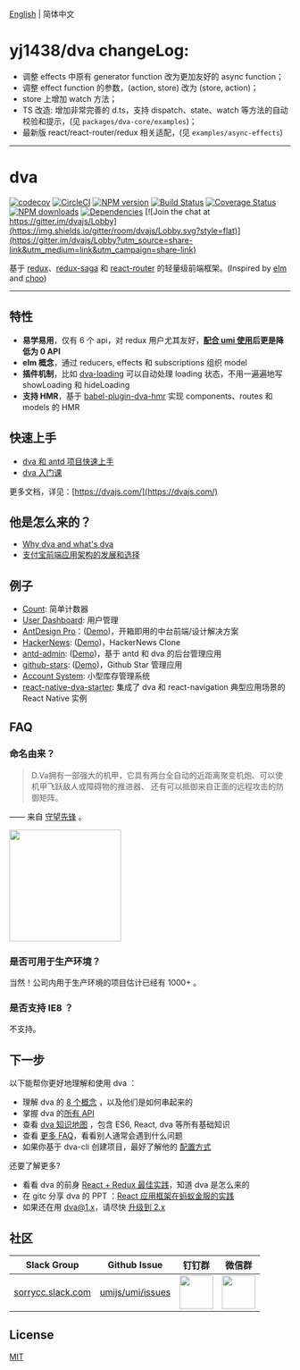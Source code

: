 [English](./README.md) | 简体中文

# yj1438/dva changeLog:

* 调整 effects 中原有 generator function 改为更加友好的 async function；
* 调整 effect function 的参数，(action, store)  改为 (store, action)；
* store 上增加 watch 方法；
* TS 改造: 增加非常完善的 d.ts，支持 dispatch、state、watch 等方法的自动校验和提示，(见 `packages/dva-core/examples`)；
* 最新版 react/react-router/redux 相关适配，(见 `examples/async-effects`)

---

# dva

[![codecov](https://codecov.io/gh/dvajs/dva/branch/master/graph/badge.svg)](https://codecov.io/gh/dvajs/dva)
[![CircleCI](https://circleci.com/gh/dvajs/dva.svg?style=svg)](https://circleci.com/gh/dvajs/dva)
[![NPM version](https://img.shields.io/npm/v/dva.svg?style=flat)](https://npmjs.org/package/dva)
[![Build Status](https://img.shields.io/travis/dvajs/dva.svg?style=flat)](https://travis-ci.org/dvajs/dva)
[![Coverage Status](https://img.shields.io/coveralls/dvajs/dva.svg?style=flat)](https://coveralls.io/r/dvajs/dva)
[![NPM downloads](http://img.shields.io/npm/dm/dva.svg?style=flat)](https://npmjs.org/package/dva)
[![Dependencies](https://david-dm.org/dvajs/dva/status.svg)](https://david-dm.org/dvajs/dva)
[![Join the chat at https://gitter.im/dvajs/Lobby](https://img.shields.io/gitter/room/dvajs/Lobby.svg?style=flat)](https://gitter.im/dvajs/Lobby?utm_source=share-link&utm_medium=link&utm_campaign=share-link)

基于 [redux](https://github.com/reactjs/redux)、[redux-saga](https://github.com/redux-saga/redux-saga) 和 [react-router](https://github.com/ReactTraining/react-router) 的轻量级前端框架。(Inspired by [elm](http://elm-lang.org/) and [choo](https://github.com/yoshuawuyts/choo))

---

## 特性

* **易学易用**，仅有 6 个 api，对 redux 用户尤其友好，**[配合 umi 使用](https://umijs.org/guide/with-dva.html)后更是降低为 0 API**
* **elm 概念**，通过 reducers, effects 和 subscriptions 组织 model
* **插件机制**，比如 [dva-loading](https://github.com/dvajs/dva/tree/master/packages/dva-loading) 可以自动处理 loading 状态，不用一遍遍地写 showLoading 和 hideLoading
* **支持 HMR**，基于 [babel-plugin-dva-hmr](https://github.com/dvajs/babel-plugin-dva-hmr) 实现 components、routes 和 models 的 HMR

## 快速上手

* [dva 和 antd 项目快速上手](https://dvajs.com/guide/getting-started.html)
* [dva 入门课](https://dvajs.com/guide/introduce-class.html)

更多文档，详见：[https://dvajs.com/](https://dvajs.com/)

## 他是怎么来的？

* [Why dva and what's dva](https://github.com/dvajs/dva/issues/1)
* [支付宝前端应用架构的发展和选择](https://www.github.com/sorrycc/blog/issues/6)

## 例子

* [Count](https://stackblitz.com/edit/dva-example-count): 简单计数器
* [User Dashboard](https://github.com/dvajs/dva/tree/master/examples/user-dashboard): 用户管理
* [AntDesign Pro](https://github.com/ant-design/ant-design-pro)：([Demo](https://preview.pro.ant.design/))，开箱即用的中台前端/设计解决方案
* [HackerNews](https://github.com/dvajs/dva-hackernews):  ([Demo](https://dvajs.github.io/dva-hackernews/))，HackerNews Clone
* [antd-admin](https://github.com/zuiidea/antd-admin): ([Demo](http://antd-admin.zuiidea.com/))，基于 antd 和 dva 的后台管理应用
* [github-stars](https://github.com/sorrycc/github-stars): ([Demo](http://sorrycc.github.io/github-stars/#/?_k=rmj86f))，Github Star 管理应用
* [Account System](https://github.com/yvanwangl/AccountSystem.git): 小型库存管理系统
* [react-native-dva-starter](https://github.com/nihgwu/react-native-dva-starter): 集成了 dva 和 react-navigation 典型应用场景的 React Native 实例

## FAQ

### 命名由来？

> D.Va拥有一部强大的机甲，它具有两台全自动的近距离聚变机炮、可以使机甲飞跃敌人或障碍物的推进器、 还有可以抵御来自正面的远程攻击的防御矩阵。

—— 来自 [守望先锋](http://ow.blizzard.cn/heroes/overwatch-dva) 。

<img src="https://zos.alipayobjects.com/rmsportal/psagSCVHOKQVqqNjjMdf.jpg" width="200" height="200" />

### 是否可用于生产环境？

当然！公司内用于生产环境的项目估计已经有 1000+ 。

### 是否支持 IE8 ？

不支持。

## 下一步

以下能帮你更好地理解和使用 dva ：

* 理解 dva 的 [8 个概念](https://dvajs.com/guide/concepts.html) ，以及他们是如何串起来的
* 掌握 dva 的[所有 API](https://dvajs.com/api/)
* 查看 [dva 知识地图](https://dvajs.com/knowledgemap/) ，包含 ES6, React, dva 等所有基础知识
* 查看 [更多 FAQ](https://github.com/dvajs/dva/issues?q=is%3Aissue+is%3Aclosed+label%3Afaq)，看看别人通常会遇到什么问题
* 如果你基于 dva-cli 创建项目，最好了解他的 [配置方式](https://github.com/sorrycc/roadhog/blob/master/README_zh-cn.md#配置)

还要了解更多?

* 看看 dva 的前身 [React + Redux 最佳实践](https://github.com/sorrycc/blog/issues/1)，知道 dva 是怎么来的
* 在 gitc 分享 dva 的 PPT ：[React 应用框架在蚂蚁金服的实践](http://slides.com/sorrycc/dva)
* 如果还在用 dva@1.x，请尽快 [升级到 2.x](https://github.com/sorrycc/blog/issues/48)

## 社区

| Slack Group                                                  | Github Issue                                            | 钉钉群                                                       | 微信群                                                       |
| ------------------------------------------------------------ | ------------------------------------------------------- | ------------------------------------------------------------ | ------------------------------------------------------------ |
| [sorrycc.slack.com](https://join.slack.com/t/sorrycc/shared_invite/enQtNTUzMTYxNDQ5MzE4LTg1NjEzYWUwNDQzMWU3YjViYjcyM2RkZDdjMzE0NzIxMTg3MzIwMDM2YjUwNTZkNDdhNTY5ZTlhYzc1Nzk2NzI) | [umijs/umi/issues](https://github.com/umijs/umi/issues) | <img src="https://gw.alipayobjects.com/zos/rmsportal/jPXcQOlGLnylGMfrKdBz.jpg" width="60" /> | <img src="https://img.alicdn.com/tfs/TB13U6aF6DpK1RjSZFrXXa78VXa-752-974.jpg" width="60" /> |

## License

[MIT](https://tldrlegal.com/license/mit-license)
